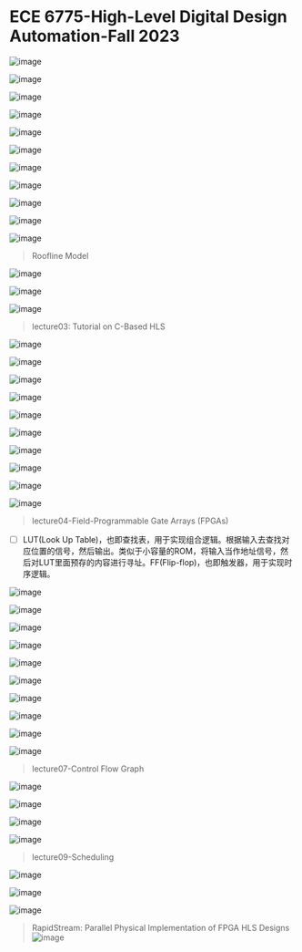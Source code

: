 # ECE 6775-High-Level Digital Design Automation-Fall 2023

![image](https://github.com/hcysky/FPGA/assets/64795241/253ea009-676e-4d57-8f96-37042cb9188d)

![image](https://github.com/hcysky/FPGA/assets/64795241/9f31c00e-8eef-4190-b6ba-7fa9790e481d)

![image](https://github.com/hcysky/FPGA/assets/64795241/d393024b-22df-4557-a1fd-e915af590168)

![image](https://github.com/hcysky/FPGA/assets/64795241/556656ea-8e79-4df5-a66b-44a754012228)

![image](https://github.com/hcysky/FPGA/assets/64795241/0e8d923e-5c34-4cd3-a2dd-fc6c7f423872)

![image](https://github.com/hcysky/FPGA/assets/64795241/90fd2866-1e29-450c-9d0f-756f3046602a)

![image](https://github.com/hcysky/FPGA/assets/64795241/b2985d56-be68-4b8e-a794-c8c78bfceac3)

![image](https://github.com/hcysky/FPGA/assets/64795241/efab290f-1143-4ed2-a218-9a4deb858c0e)

![image](https://github.com/hcysky/FPGA/assets/64795241/a7843a13-334c-42bf-939a-faecf8896b78)

![image](https://github.com/hcysky/FPGA/assets/64795241/c321f2b3-18fc-47bc-be81-64746c3d675f)

![image](https://github.com/hcysky/FPGA/assets/64795241/fefdf426-2cd4-48b6-9512-565c80d87618)

> Roofline Model

![image](https://github.com/hcysky/FPGA/assets/64795241/d304f2d7-680b-4c1a-b1ec-0e330cb99145)

![image](https://github.com/hcysky/FPGA/assets/64795241/89da5f4a-a72d-4dc7-9f06-4fd493a1e8cb)

![image](https://github.com/hcysky/FPGA/assets/64795241/d404d2ff-9d35-4edd-afe2-f905e0eeba09)



> lecture03: Tutorial on C-Based HLS

![image](https://github.com/hcysky/FPGA/assets/64795241/97acba97-fcb9-41ab-a4a1-e6fd0ec19831)

![image](https://github.com/hcysky/FPGA/assets/64795241/7bf43c51-cae2-4daf-b432-b67ea1a47aa8)

![image](https://github.com/hcysky/FPGA/assets/64795241/9ba2bf98-2ccf-4060-b51b-1d25d78eaeb2)

![image](https://github.com/hcysky/FPGA/assets/64795241/c0e91fe0-be53-426c-8ec9-d1b9b89a1ea3)

![image](https://github.com/hcysky/FPGA/assets/64795241/1751dad8-fd71-4b92-ac69-77c6a2e04378)

![image](https://github.com/hcysky/FPGA/assets/64795241/14f7ed1b-36cf-4685-be99-2ae496a2fbe9)

![image](https://github.com/hcysky/FPGA/assets/64795241/072dbe71-99d9-4c62-893e-beb09a8729ea)

![image](https://github.com/hcysky/FPGA/assets/64795241/cfa136a7-5d8b-4ae3-a59f-6c89929cbdd4)

![image](https://github.com/hcysky/FPGA/assets/64795241/07decf8f-3889-4732-8a7a-d67e60f85673)

![image](https://github.com/hcysky/FPGA/assets/64795241/d14d2cfd-73ac-4560-9b73-bb01e8b62d68)



> lecture04-Field-Programmable Gate Arrays (FPGAs)
 - [ ] LUT(Look Up Table)，也即查找表，用于实现组合逻辑。根据输入去查找对应位置的信号，然后输出。类似于小容量的ROM，将输入当作地址信号，然后对LUT里面预存的内容进行寻址。FF(Flip-flop)，也即触发器，用于实现时序逻辑。

![image](https://github.com/hcysky/FPGA/assets/64795241/8923f568-4f2d-49c8-bc44-0d80850db3d3)

![image](https://github.com/hcysky/FPGA/assets/64795241/76419109-e912-41a1-a969-d83b42381311)

![image](https://github.com/hcysky/FPGA/assets/64795241/dfade77f-2512-41c3-bafb-d427652bf9f4)

![image](https://github.com/hcysky/FPGA/assets/64795241/1b158d38-1924-460c-851e-5e00b5a44c0c)

![image](https://github.com/hcysky/FPGA/assets/64795241/7c8e30ab-887c-44da-bbc3-9f119f641d38)

![image](https://github.com/hcysky/FPGA/assets/64795241/7ead6895-2de9-4c08-bc2e-6844fe6df5cf)

![image](https://github.com/hcysky/FPGA/assets/64795241/959f6eae-b98a-4140-9bd1-29a094a35f35)

![image](https://github.com/hcysky/FPGA/assets/64795241/6b0691b5-a55a-4c00-9a18-229ebfc6c776)

![image](https://github.com/hcysky/FPGA/assets/64795241/2543231d-53a3-4d19-b784-428f5ec3c94e)

![image](https://github.com/hcysky/FPGA/assets/64795241/eb44b4c6-fe72-4a95-ad7d-f124e16fbabe)


> lecture07-Control Flow Graph

![image](https://github.com/hcysky/FPGA/assets/64795241/3af7270c-4d7e-4d56-b615-4cb4ecc51074)

![image](https://github.com/hcysky/FPGA/assets/64795241/4a247600-324a-48b3-b3cb-b3d6aa8854e8)

![image](https://github.com/hcysky/FPGA/assets/64795241/47681193-788f-43cf-9b1e-567d9d70c06f)

![image](https://github.com/hcysky/FPGA/assets/64795241/1aa3f8bd-c91f-4547-9378-53b24b7fe269)


> lecture09-Scheduling

![image](https://github.com/hcysky/FPGA/assets/64795241/2e63c680-430b-4e2b-8bd9-5dc722724eac)

![image](https://github.com/hcysky/FPGA/assets/64795241/530fa132-564a-41d2-96ce-fed2da1b50cf)

![image](https://github.com/hcysky/FPGA/assets/64795241/b711d4a8-7284-4e4a-aa48-09d221786b97)


> RapidStream: Parallel Physical Implementation of FPGA HLS Designs
![image](https://github.com/hcysky/FPGA/assets/64795241/e02065e8-ef1a-4111-b19d-894ce93639d5)








